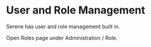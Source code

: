 # User and Role Management

Serene has user and role management built in.

Open Roles page under Administration / Role.

